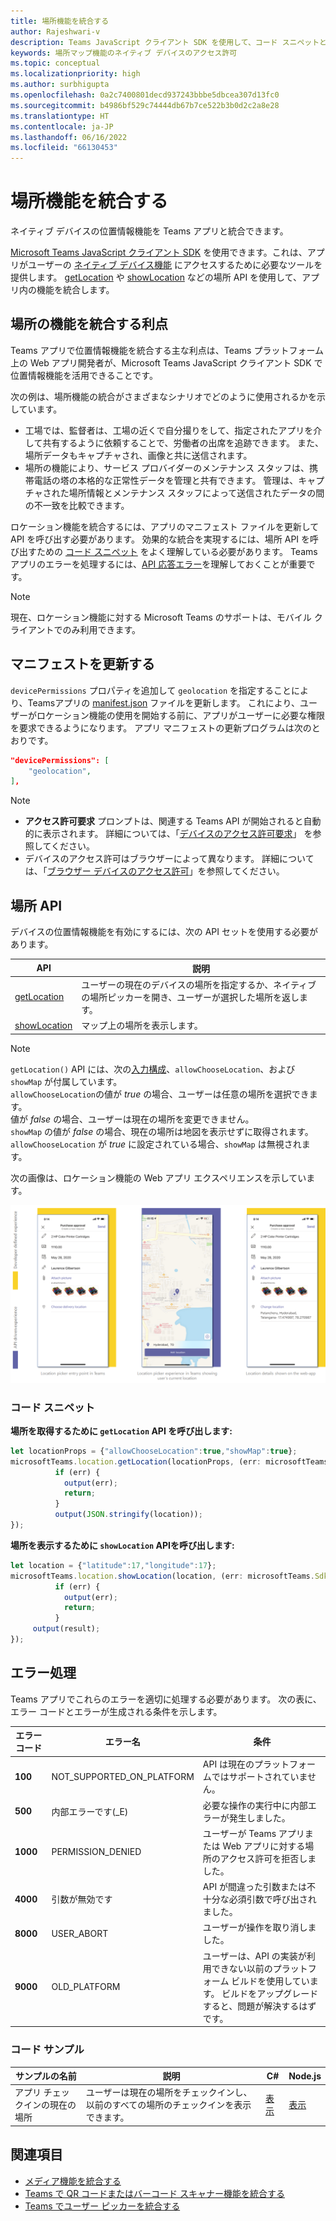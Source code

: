 ```yaml
---
title: 場所機能を統合する
author: Rajeshwari-v
description: Teams JavaScript クライアント SDK を使用して、コード スニペットとサンプルを使用して位置情報機能を活用する方法について説明します
keywords: 場所マップ機能のネイティブ デバイスのアクセス許可
ms.topic: conceptual
ms.localizationpriority: high
ms.author: surbhigupta
ms.openlocfilehash: 0a2c7400801decd937243bbbe5dbcea307d13fc0
ms.sourcegitcommit: b4986bf529c74444db67b7ce522b3b0d2c2a8e28
ms.translationtype: HT
ms.contentlocale: ja-JP
ms.lasthandoff: 06/16/2022
ms.locfileid: "66130453"
---
```

# <a name="integrate-location-capabilities"></a>場所機能を統合する

ネイティブ デバイスの位置情報機能を Teams アプリと統合できます。  

[Microsoft Teams JavaScript クライアント SDK](/javascript/api/overview/msteams-client?view=msteams-client-js-latest&preserve-view=true) を使用できます。これは、アプリがユーザーの [ネイティブ デバイス機能](native-device-permissions.md) にアクセスするために必要なツールを提供します。 [getLocation](/javascript/api/@microsoft/teams-js/location.locationprops) や [showLocation](/javascript/api/@microsoft/teams-js/location.locationprops?) などの場所 API を使用して、アプリ内の機能を統合します。

## <a name="advantages-of-integrating-location-capabilities"></a>場所の機能を統合する利点

Teams アプリで位置情報機能を統合する主な利点は、Teams プラットフォーム上の Web アプリ開発者が、Microsoft Teams JavaScript クライアント SDK で位置情報機能を活用できることです。

次の例は、場所機能の統合がさまざまなシナリオでどのように使用されるかを示しています。

* 工場では、監督者は、工場の近くで自分撮りをして、指定されたアプリを介して共有するように依頼することで、労働者の出席を追跡できます。 また、場所データもキャプチャされ、画像と共に送信されます。
* 場所の機能により、サービス プロバイダーのメンテナンス スタッフは、携帯電話の塔の本格的な正常性データを管理と共有できます。 管理は、キャプチャされた場所情報とメンテナンス スタッフによって送信されたデータの間の不一致を比較できます。

ロケーション機能を統合するには、アプリのマニフェスト ファイルを更新して API を呼び出す必要があります。 効果的な統合を実現するには、場所 API を呼び出すための [コード スニペット](#code-snippets) をよく理解している必要があります。
Teams アプリのエラーを処理するには、[API 応答エラー](#error-handling)を理解しておくことが重要です。

> [!NOTE]
> 現在、ロケーション機能に対する Microsoft Teams のサポートは、モバイル クライアントでのみ利用できます。

## <a name="update-manifest"></a>マニフェストを更新する

`devicePermissions` プロパティを追加して `geolocation` を指定することにより、Teamsアプリの [manifest.json](../../resources/schema/manifest-schema.md#devicepermissions) ファイルを更新します。 これにより、ユーザーがロケーション機能の使用を開始する前に、アプリがユーザーに必要な権限を要求できるようになります。 アプリ マニフェストの更新プログラムは次のとおりです。

``` json
"devicePermissions": [
    "geolocation",
],
```

> [!NOTE]
>
> * **アクセス許可要求** プロンプトは、関連する Teams API が開始されると自動的に表示されます。 詳細については、「[デバイスのアクセス許可要求](native-device-permissions.md)」 を参照してください。
> * デバイスのアクセス許可はブラウザーによって異なります。 詳細については、「[ブラウザー デバイスのアクセス許可](browser-device-permissions.md)」を参照してください。

## <a name="location-apis"></a>場所 API

デバイスの位置情報機能を有効にするには、次の API セットを使用する必要があります。

| API      | 説明   |
| --- | --- |
|[getLocation](/javascript/api/@microsoft/teams-js/location.locationprops) | ユーザーの現在のデバイスの場所を指定するか、ネイティブの場所ピッカーを開き、ユーザーが選択した場所を返します。 |
|[showLocation](/javascript/api/@microsoft/teams-js/location.locationprops?) | マップ上の場所を表示します。 |

> [!NOTE]
> `getLocation()` API には、次の[入力構成](/javascript/api/@microsoft/teams-js/microsoftteams.location.locationprops)、`allowChooseLocation`、および `showMap` が付属しています。<br/> `allowChooseLocation`の値が *true* の場合、ユーザーは任意の場所を選択できます。<br/>  値が *false* の場合、ユーザーは現在の場所を変更できません。<br/> `showMap` の値が *false* の場合、現在の場所は地図を表示せずに取得されます。 `allowChooseLocation` が *true* に設定されている場合、`showMap` は無視されます。

次の画像は、ロケーション機能の Web アプリ エクスペリエンスを示しています。

![場所の機能に関する Web アプリ エクスペリエンス](../../assets/images/tabs/location-capability.png)

### <a name="code-snippets"></a>コード スニペット

**場所を取得するために `getLocation` API を呼び出します:**

```javascript
let locationProps = {"allowChooseLocation":true,"showMap":true};
microsoftTeams.location.getLocation(locationProps, (err: microsoftTeams.SdkError, location: microsoftTeams.location.Location) => {
          if (err) {
            output(err);
            return;
          }
          output(JSON.stringify(location));
});
```

**場所を表示するために `showLocation` APIを呼び出します:**

```javascript
let location = {"latitude":17,"longitude":17};
microsoftTeams.location.showLocation(location, (err: microsoftTeams.SdkError, result: boolean) => {
          if (err) {
            output(err);
            return;
          }
     output(result);
});
```

## <a name="error-handling"></a>エラー処理

Teams アプリでこれらのエラーを適切に処理する必要があります。 次の表に、エラー コードとエラーが生成される条件を示します。

|エラー コード |  エラー名     | 条件|
| --------- | --------------- | -------- |
| **100** | NOT_SUPPORTED_ON_PLATFORM | API は現在のプラットフォームではサポートされていません。|
| **500** | 内部エラーです(_E) | 必要な操作の実行中に内部エラーが発生しました。|
| **1000** | PERMISSION_DENIED |ユーザーが Teams アプリまたは Web アプリに対する場所のアクセス許可を拒否しました。|
| **4000** | 引数が無効です | API が間違った引数または不十分な必須引数で呼び出されました。|
| **8000** | USER_ABORT |ユーザーが操作を取り消しました。|
| **9000** | OLD_PLATFORM | ユーザーは、API の実装が利用できない以前のプラットフォーム ビルドを使用しています。 ビルドをアップグレードすると、問題が解決するはずです。|

### <a name="code-sample"></a>コード サンプル

|サンプルの名前 | 説明 | C# | Node.js |
|----------------|-----------------|--------------|--------------|
| アプリ チェックインの現在の場所 | ユーザーは現在の場所をチェックインし、以前のすべての場所のチェックインを表示できます。| [表示](https://github.com/OfficeDev/Microsoft-Teams-Samples/tree/main/samples/app-checkin-location/csharp) | [表示](https://github.com/OfficeDev/Microsoft-Teams-Samples/tree/main/samples/app-checkin-location/nodejs) |

## <a name="see-also"></a>関連項目

* [メディア機能を統合する](media-capabilities.md)
* [Teams で QR コードまたはバーコード スキャナー機能を統合する](qr-barcode-scanner-capability.md)
* [Teams でユーザー ピッカーを統合する](people-picker-capability.md)
